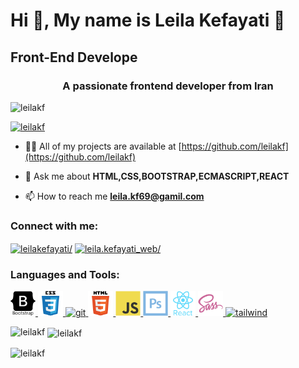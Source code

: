 Hi 👋, My name is Leila Kefayati 👋
===============================
Front-End Develope
-----------------------------
<h3 align="center">A passionate frontend developer from Iran</h3>

<p align="left"> <img src="https://komarev.com/ghpvc/?username=leilakf&label=Profile%20views&color=0e75b6&style=flat" alt="leilakf" /> </p>

<p align="left"> <a href="https://github.com/ryo-ma/github-profile-trophy"><img src="https://github-profile-trophy.vercel.app/?username=leilakf" alt="leilakf" /></a> </p>

- 👨‍💻 All of my projects are available at [https://github.com/leilakf](https://github.com/leilakf)

- 💬 Ask me about **HTML,CSS,BOOTSTRAP,ECMASCRIPT,REACT**

- 📫 How to reach me **leila.kf69@gamil.com**

<h3 align="left">Connect with me:</h3>
<p align="left">
<a href="https://linkedin.com/in/leilakefayati/" target="blank"><img align="center" src="https://raw.githubusercontent.com/rahuldkjain/github-profile-readme-generator/master/src/images/icons/Social/linked-in-alt.svg" alt="leilakefayati/" height="30" width="40" /></a>
<a href="https://instagram.com/leila.kefayati_web/" target="blank"><img align="center" src="https://raw.githubusercontent.com/rahuldkjain/github-profile-readme-generator/master/src/images/icons/Social/instagram.svg" alt="leila.kefayati_web/" height="30" width="40" /></a>
</p>

<h3 align="left">Languages and Tools:</h3>
<p align="left"> <a href="https://getbootstrap.com" target="_blank" rel="noreferrer"> <img src="https://raw.githubusercontent.com/devicons/devicon/master/icons/bootstrap/bootstrap-plain-wordmark.svg" alt="bootstrap" width="40" height="40"/> </a> <a href="https://www.w3schools.com/css/" target="_blank" rel="noreferrer"> <img src="https://raw.githubusercontent.com/devicons/devicon/master/icons/css3/css3-original-wordmark.svg" alt="css3" width="40" height="40"/> </a> <a href="https://git-scm.com/" target="_blank" rel="noreferrer"> <img src="https://www.vectorlogo.zone/logos/git-scm/git-scm-icon.svg" alt="git" width="40" height="40"/> </a> <a href="https://www.w3.org/html/" target="_blank" rel="noreferrer"> <img src="https://raw.githubusercontent.com/devicons/devicon/master/icons/html5/html5-original-wordmark.svg" alt="html5" width="40" height="40"/> </a> <a href="https://developer.mozilla.org/en-US/docs/Web/JavaScript" target="_blank" rel="noreferrer"> <img src="https://raw.githubusercontent.com/devicons/devicon/master/icons/javascript/javascript-original.svg" alt="javascript" width="40" height="40"/> </a> <a href="https://www.photoshop.com/en" target="_blank" rel="noreferrer"> <img src="https://raw.githubusercontent.com/devicons/devicon/master/icons/photoshop/photoshop-line.svg" alt="photoshop" width="40" height="40"/> </a> <a href="https://reactjs.org/" target="_blank" rel="noreferrer"> <img src="https://raw.githubusercontent.com/devicons/devicon/master/icons/react/react-original-wordmark.svg" alt="react" width="40" height="40"/> </a> <a href="https://sass-lang.com" target="_blank" rel="noreferrer"> <img src="https://raw.githubusercontent.com/devicons/devicon/master/icons/sass/sass-original.svg" alt="sass" width="40" height="40"/> </a> <a href="https://tailwindcss.com/" target="_blank" rel="noreferrer"> <img src="https://www.vectorlogo.zone/logos/tailwindcss/tailwindcss-icon.svg" alt="tailwind" width="40" height="40"/> </a> </p>

<p><img align="left" src="https://github-readme-stats.vercel.app/api/top-langs?username=leilakf&show_icons=true&locale=en&layout=compact" alt="leilakf" /></p>

<p>&nbsp;<img align="center" src="https://github-readme-stats.vercel.app/api?username=leilakf&show_icons=true&locale=en" alt="leilakf" /></p>

<p><img align="center" src="https://github-readme-streak-stats.herokuapp.com/?user=leilakf&" alt="leilakf" /></p>
